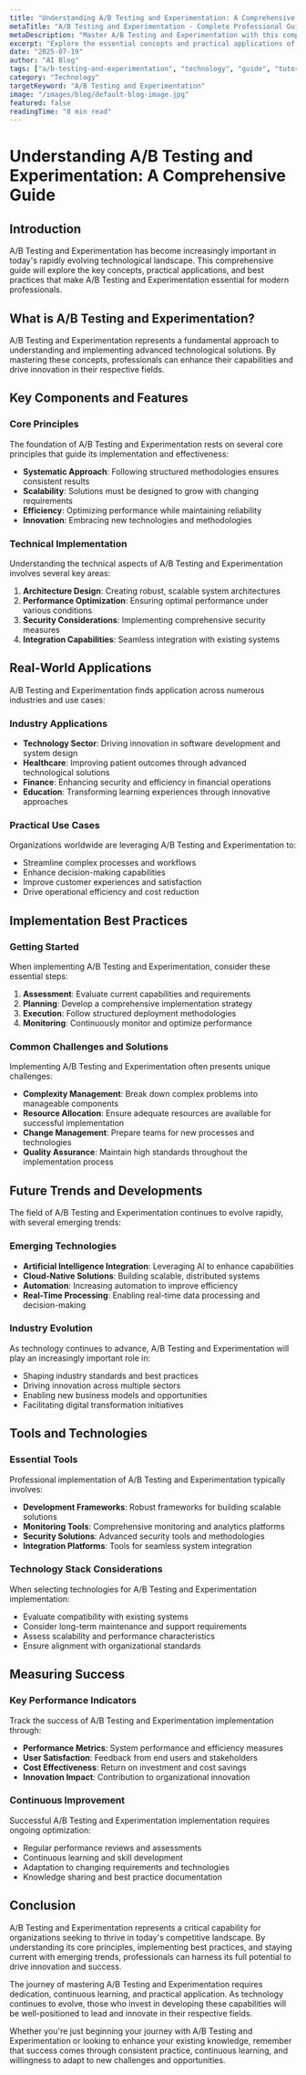 ```yaml
---
title: "Understanding A/B Testing and Experimentation: A Comprehensive Guide"
metaTitle: "A/B Testing and Experimentation - Complete Professional Guide"
metaDescription: "Master A/B Testing and Experimentation with this comprehensive guide. Learn key concepts, best practices, and real-world applications."
excerpt: "Explore the essential concepts and practical applications of A/B Testing and Experimentation in this detailed professional guide."
date: "2025-07-19"
author: "AI Blog"
tags: ["a/b-testing-and-experimentation", "technology", "guide", "tutorial", "best-practices"]
category: "Technology"
targetKeyword: "A/B Testing and Experimentation"
image: "/images/blog/default-blog-image.jpg"
featured: false
readingTime: "8 min read"
---
```


# Understanding A/B Testing and Experimentation: A Comprehensive Guide

## Introduction

A/B Testing and Experimentation has become increasingly important in today's rapidly evolving technological landscape. This comprehensive guide will explore the key concepts, practical applications, and best practices that make A/B Testing and Experimentation essential for modern professionals.

## What is A/B Testing and Experimentation?

A/B Testing and Experimentation represents a fundamental approach to understanding and implementing advanced technological solutions. By mastering these concepts, professionals can enhance their capabilities and drive innovation in their respective fields.

## Key Components and Features

### Core Principles

The foundation of A/B Testing and Experimentation rests on several core principles that guide its implementation and effectiveness:

- **Systematic Approach**: Following structured methodologies ensures consistent results
- **Scalability**: Solutions must be designed to grow with changing requirements  
- **Efficiency**: Optimizing performance while maintaining reliability
- **Innovation**: Embracing new technologies and methodologies

### Technical Implementation

Understanding the technical aspects of A/B Testing and Experimentation involves several key areas:

1. **Architecture Design**: Creating robust, scalable system architectures
2. **Performance Optimization**: Ensuring optimal performance under various conditions
3. **Security Considerations**: Implementing comprehensive security measures
4. **Integration Capabilities**: Seamless integration with existing systems

## Real-World Applications

A/B Testing and Experimentation finds application across numerous industries and use cases:

### Industry Applications

- **Technology Sector**: Driving innovation in software development and system design
- **Healthcare**: Improving patient outcomes through advanced technological solutions
- **Finance**: Enhancing security and efficiency in financial operations
- **Education**: Transforming learning experiences through innovative approaches

### Practical Use Cases

Organizations worldwide are leveraging A/B Testing and Experimentation to:

- Streamline complex processes and workflows
- Enhance decision-making capabilities
- Improve customer experiences and satisfaction
- Drive operational efficiency and cost reduction

## Implementation Best Practices

### Getting Started

When implementing A/B Testing and Experimentation, consider these essential steps:

1. **Assessment**: Evaluate current capabilities and requirements
2. **Planning**: Develop a comprehensive implementation strategy
3. **Execution**: Follow structured deployment methodologies
4. **Monitoring**: Continuously monitor and optimize performance

### Common Challenges and Solutions

Implementing A/B Testing and Experimentation often presents unique challenges:

- **Complexity Management**: Break down complex problems into manageable components
- **Resource Allocation**: Ensure adequate resources are available for successful implementation
- **Change Management**: Prepare teams for new processes and technologies
- **Quality Assurance**: Maintain high standards throughout the implementation process

## Future Trends and Developments

The field of A/B Testing and Experimentation continues to evolve rapidly, with several emerging trends:

### Emerging Technologies

- **Artificial Intelligence Integration**: Leveraging AI to enhance capabilities
- **Cloud-Native Solutions**: Building scalable, distributed systems
- **Automation**: Increasing automation to improve efficiency
- **Real-Time Processing**: Enabling real-time data processing and decision-making

### Industry Evolution

As technology continues to advance, A/B Testing and Experimentation will play an increasingly important role in:

- Shaping industry standards and best practices
- Driving innovation across multiple sectors
- Enabling new business models and opportunities
- Facilitating digital transformation initiatives

## Tools and Technologies

### Essential Tools

Professional implementation of A/B Testing and Experimentation typically involves:

- **Development Frameworks**: Robust frameworks for building scalable solutions
- **Monitoring Tools**: Comprehensive monitoring and analytics platforms
- **Security Solutions**: Advanced security tools and methodologies
- **Integration Platforms**: Tools for seamless system integration

### Technology Stack Considerations

When selecting technologies for A/B Testing and Experimentation implementation:

- Evaluate compatibility with existing systems
- Consider long-term maintenance and support requirements
- Assess scalability and performance characteristics
- Ensure alignment with organizational standards

## Measuring Success

### Key Performance Indicators

Track the success of A/B Testing and Experimentation implementation through:

- **Performance Metrics**: System performance and efficiency measures
- **User Satisfaction**: Feedback from end users and stakeholders
- **Cost Effectiveness**: Return on investment and cost savings
- **Innovation Impact**: Contribution to organizational innovation

### Continuous Improvement

Successful A/B Testing and Experimentation implementation requires ongoing optimization:

- Regular performance reviews and assessments
- Continuous learning and skill development
- Adaptation to changing requirements and technologies
- Knowledge sharing and best practice documentation

## Conclusion

A/B Testing and Experimentation represents a critical capability for organizations seeking to thrive in today's competitive landscape. By understanding its core principles, implementing best practices, and staying current with emerging trends, professionals can harness its full potential to drive innovation and success.

The journey of mastering A/B Testing and Experimentation requires dedication, continuous learning, and practical application. As technology continues to evolve, those who invest in developing these capabilities will be well-positioned to lead and innovate in their respective fields.

Whether you're just beginning your journey with A/B Testing and Experimentation or looking to enhance your existing knowledge, remember that success comes through consistent practice, continuous learning, and willingness to adapt to new challenges and opportunities.